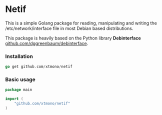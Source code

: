 # Netif

This is a simple Golang package for reading, manipulating and writing the /etc/network/interface file in most Debian based distributions.

This package is heavily based on the Python library **Debinterface** [github.com/dggreenbaum/debinterface](https://github.com/dggreenbaum/debinterface "Debinterface github repository").

### Installation
```go
go get github.com/xtmono/netif
```

### Basic usage
```go
package main

import (
    "github.com/xtmono/netif"
)
```
